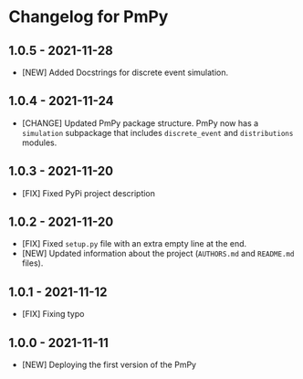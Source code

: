 Changelog for PmPy
===================
1.0.5 - 2021-11-28
------------------

- [NEW] Added Docstrings for discrete event simulation.


1.0.4 - 2021-11-24
------------------

- [CHANGE] Updated PmPy package structure. PmPy now has a `simulation` subpackage that includes `discrete_event` and `distributions` modules.

1.0.3 - 2021-11-20
------------------

- [FIX] Fixed PyPi project description

1.0.2 - 2021-11-20
------------------

- [FIX] Fixed `setup.py` file with an extra empty line at the end.
- [NEW] Updated information about the project (`AUTHORS.md` and `README.md` files).
  
1.0.1 - 2021-11-12
------------------

- [FIX] Fixing typo

1.0.0 - 2021-11-11
------------------

- [NEW] Deploying the first version of the PmPy

